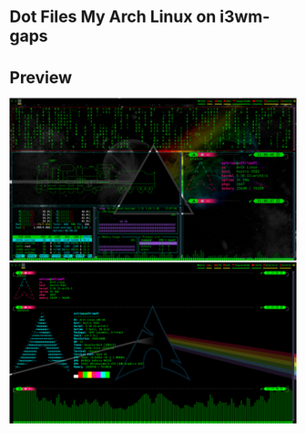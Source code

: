 # Dot Files My Arch Linux on i3wm-gaps

# Preview
![Alt Text](https://github.com/eXTrimeXT/my_arch_linux/blob/main/img/1.png)
![Alt Text](https://github.com/eXTrimeXT/my_arch_linux/blob/main/img/2.png)

